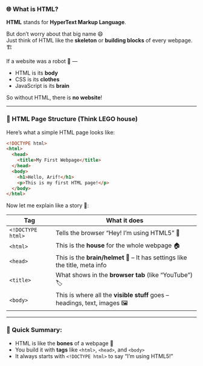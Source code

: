 ### 🌐 What is HTML?

**HTML** stands for **HyperText Markup Language**.

But don’t worry about that big name 😄  
Just think of HTML like the **skeleton** or **building blocks** of every webpage. 🏗️

If a website was a robot 🤖 —  
- HTML is its **body**  
- CSS is its **clothes**  
- JavaScript is its **brain**

So without HTML, there is **no website**!

---

### 🧱 HTML Page Structure (Think LEGO house)

Here’s what a simple HTML page looks like:

```html
<!DOCTYPE html>
<html>
  <head>
    <title>My First Webpage</title>
  </head>
  <body>
    <h1>Hello, Arif!</h1>
    <p>This is my first HTML page!</p>
  </body>
</html>
```

Now let me explain like a story 📖:

| Tag         | What it does                            |
|-------------|------------------------------------------|
| `<!DOCTYPE html>` | Tells the browser “Hey! I’m using HTML5” 🚦 |
| `<html>`     | This is the **house** for the whole webpage 🏠 |
| `<head>`     | This is the **brain/helmet** 🧠 – It has settings like the title, meta info |
| `<title>`    | What shows in the **browser tab** (like “YouTube”) 🏷️ |
| `<body>`     | This is where all the **visible stuff** goes – headings, text, images 🖼️ |

---

### 🧠 Quick Summary:
- HTML is like the **bones** of a webpage 🦴
- You build it with **tags** like `<html>`, `<head>`, and `<body>`
- It always starts with `<!DOCTYPE html>` to say “I’m using HTML5!”

